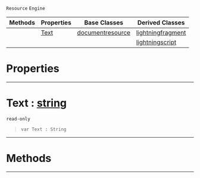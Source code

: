  `Resource` `Engine`



|Methods|Properties|Base Classes|Derived Classes|
|---|---|---|---|
| |[ Text](https://plasmaengine.github.io/PlasmaDocs/Plasma1/C++/code_reference/class_reference/lightningdocumentresource.md#text-plasma-engine-documen)|[documentresource](https://plasmaengine.github.io/PlasmaDocs/Plasma1/C++/code_reference/class_reference/documentresource.md)|[lightningfragment](https://plasmaengine.github.io/PlasmaDocs/Plasma1/C++/code_reference/class_reference/lightningfragment.md)|
| | | |[lightningscript](https://plasmaengine.github.io/PlasmaDocs/Plasma1/C++/code_reference/class_reference/lightningscript.md)|


 #  Properties


---  
 #  Text : [string](https://plasmaengine.github.io/PlasmaDocs/Plasma1/C++/code_reference/lightning_base_types/string.md)

 `read-only`

> 
> ``` lang=cpp, name=Lightning
> var Text : String


---  
 #  Methods


---  
 

 